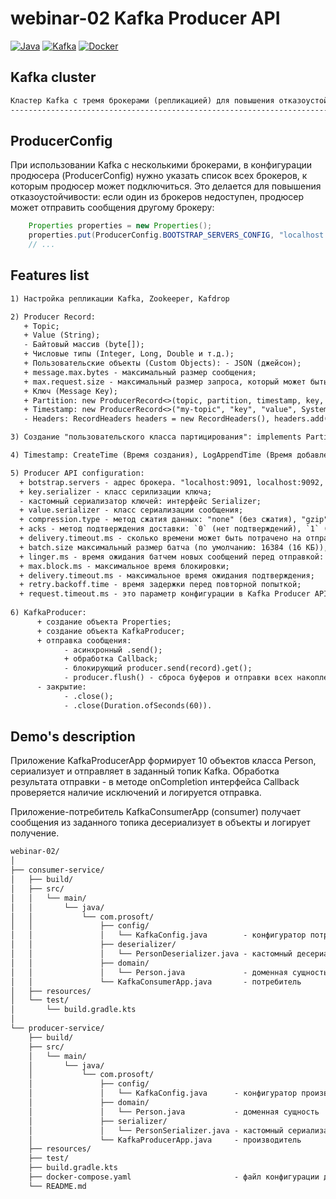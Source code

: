 # webinar-02 Kafka Producer API
[![Java](https://img.shields.io/badge/Java-E43222??style=for-the-badge&logo=openjdk&logoColor=FFFFFF)](https://www.java.com/)
[![Kafka](https://img.shields.io/badge/Kafka-000000??style=for-the-badge&logo=apachekafka)](https://kafka.apache.org/)
[![Docker](https://img.shields.io/badge/Docker-0E2B62??style=for-the-badge&logo=Docker&logoColor=FFFFFF)](https://www.docker.com/)

## Kafka cluster
```txt
Кластер Kafka с тремя брокерами (репликацией) для повышения отказоустойчивости и масштабируемости системы
---------------------------------------------------------------------------------------------------------
```
## ProducerConfig
При использовании Kafka с несколькими брокерами, в конфигурации продюсера (ProducerConfig) нужно указать список всех 
брокеров, к которым продюсер может подключиться. Это делается для повышения отказоустойчивости: если один из брокеров 
недоступен, продюсер может отправить сообщения другому брокеру:  
```java
    Properties properties = new Properties();
    properties.put(ProducerConfig.BOOTSTRAP_SERVERS_CONFIG, "localhost:9091, localhost:9092, localhost:9093");  
    // ...
```

## Features list
```txt
1) Настройка репликации Kafka, Zookeeper, Kafdrop 

2) Producer Record: 
   + Topic; 
   + Value (String); 
   - Байтовый массив (byte[]); 
   + Числовые типы (Integer, Long, Double и т.д.); 
   + Пользовательские объекты (Custom Objects): - JSON (джейсон); 
   + message.max.bytes - максимальный размер сообщения;
   + max.request.size - максимальный размер запроса, который может быть отправлен продюсером;
   + Ключ (Message Key);
   + Partition: new ProducerRecord<>(topic, partition, timestamp, key, value);
   + Timestamp: new ProducerRecord<>("my-topic", "key", "value", System.currentTimeMillis());
   - Headers: RecordHeaders headers = new RecordHeaders(), headers.add(new RecordHeader("header-key1", "header-value1".getBytes())), new ProducerRecord<>("my-topic", null, "key", "value", headers). 

3) Создание "пользовательского класса партицирования": implements Partitioner.  

4) Timestamp: CreateTime (Время создания), LogAppendTime (Время добавления в лог). 

5) Producer API configuration:
  + botstrap.servers - адрес брокера. "localhost:9091, localhost:9092, localhost:9093";
  + key.serializer - класс серилизации ключа;
  - кастомный сериализатор ключей: интерфейс Serializer;
  + value.serializer - класс сериализации сообщения;
  + compression.type - метод сжатия данных: "none" (без сжатия), "gzip" (используется алгоритм Gzip), "snappy" (используется алгоритм Snappy), "lz4" (используется алгоритм LZ4); 
  + acks - метод подтверждения доставки: `0` (нет подтверждений), `1` (подтверждение лидера), `all` (подтверждение от всех реплик);
  + delivery.timeout.ms - сколько времени может быть потрачено на отправку сообщения (или время возвращения результата от .send()) (по умолчанию 2 минуты).;
  + batch.size максимальный размер батча (по умолчанию: 16384 (16 КБ)), props.put("batch.size", 32768);
  + linger.ms - время ожидания батчем новых сообщений перед отправкой: props.put("linger.ms", 0) (По умолчанию 0);
  + max.block.ms - максимальное время блокировки;
  + delivery.timeout.ms - максимальное время ожидания подтверждения;
  + retry.backoff.time - время задержки перед повторной попыткой;
  + request.timeout.ms - это параметр конфигурации в Kafka Producer API, который определяет максимальное время ожидания ответа на запрос от брокера Kafka после отправки запроса.
  
6) KafkaProducer:
      + создание объекта Properties;
      + создание объекта KafkaProducer;  
      + отправка сообщения:
            - асинхронный .send();
            + обработка Callback;   
            - блокирующий producer.send(record).get();  
            - producer.flush() - сброса буферов и отправки всех накопленных сообщений.    
      - закрытие:
            - .close();
            - .close(Duration.ofSeconds(60)).
```

## Demo's description
Приложение KafkaProducerApp формирует 10 объектов класса Person, сериализует и отправляет в заданный топик Kafka.
Обработка результата отправки - в методе onCompletion интерфейса Callback проверяется наличие исключений и логируется 
отправка.

Приложение-потребитель KafkaConsumerApp (consumer) получает сообщения из заданного топика десериализует в объекты и 
логирует получение.

```txt
webinar-02/
│
├── consumer-service/
│   ├── build/
│   ├── src/
│   │   └── main/
│   │       └── java/
│   │           └── com.prosoft/
│   │               ├── config/
│   │               │   └── KafkaConfig.java        - конфигуратор потребителя
│   │               ├── deserializer/
│   │               │   └── PersonDeserializer.java - кастомный десериализатор
│   │               ├── domain/
│   │               │   └── Person.java             - доменная сущность
│   │               └── KafkaConsumerApp.java       - потребитель
│   ├── resources/
│   └── test/
│       └── build.gradle.kts
│
└── producer-service/
    ├── build/
    ├── src/
    │   └── main/
    │       └── java/
    │           └── com.prosoft/
    │               ├── config/
    │               │   └── KafkaConfig.java      - конфигуратор производителя
    │               ├── domain/
    │               │   └── Person.java           - доменная сущность
    │               ├── serializer/
    │               │   └── PersonSerializer.java - кастомный сериализатор
    │               └── KafkaProducerApp.java     - производитель 
    ├── resources/
    ├── test/
    ├── build.gradle.kts
    ├── docker-compose.yaml                       - файл конфигурации для Docker Compose
    └── README.md
```
